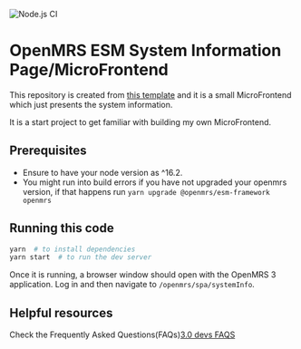 ![Node.js CI](https://github.com/openmrs/openmrs-esm-template-app/workflows/Node.js%20CI/badge.svg)

# OpenMRS ESM System Information Page/MicroFrontend

This repository is created from [this template](https://github.com/openmrs/openmrs-esm-template-app) and it is a small MicroFrontend which just presents the system information.

It is a start project to get familiar with building my own MicroFrontend.

## Prerequisites
- Ensure to have your node version as ^16.2.
- You might run into build errors if you have not upgraded your openmrs version, if that happens run `yarn upgrade @openmrs/esm-framework openmrs`

## Running this code

```sh
yarn  # to install dependencies
yarn start  # to run the dev server
```

Once it is running, a browser window
should open with the OpenMRS 3 application. Log in and then navigate to
`/openmrs/spa/systemInfo`.

## Helpful resources

Check the Frequently Asked Questions(FAQs)[3.0 devs FAQS](https://o3-dev.docs.openmrs.org/#/main/faq?id=im-not-seeing-the-latest-openmrsesm-framework-how-do-i-update-the-dependency)

